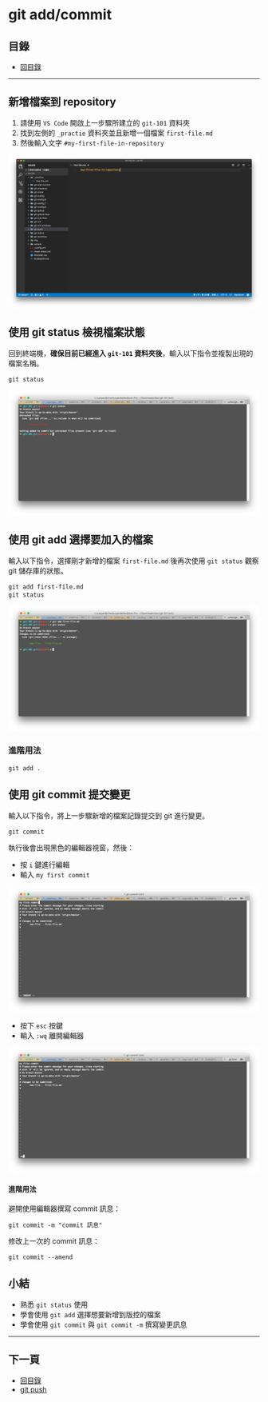 # git add/commit

## 目錄
- [回目錄](../SUMMARY.md)

***


## 新增檔案到 repository

1. 請使用 `VS Code` 開啟上一步驟所建立的 `git-101` 資料夾
2. 找到左側的 `_practie` 資料夾並且新增一個檔案 `first-file.md`
3. 然後輸入文字 `#my-first-file-in-repository`

![](../img/git-add-commit-5.png)

## 使用 git status 檢視檔案狀態

回到終端機，__確保目前已經進入 `git-101` 資料夾後__，輸入以下指令並複製出現的檔案名稱。

```
git status
```

![](../img/git-add-commit-1.png)

## 使用 git add 選擇要加入的檔案

輸入以下指令，選擇剛才新增的檔案 `first-file.md` 後再次使用 `git status` 觀察 git 儲存庫的狀態。

```
git add first-file.md
git status
```

![](../img/git-add-commit-2.png)

### 進階用法

```
git add .
```

## 使用 git commit 提交變更

輸入以下指令，將上一步驟新增的檔案記錄提交到 git 進行變更。

```
git commit
```

執行後會出現黑色的編輯器視窗，然後：

- 按 `i` 鍵進行編輯
- 輸入 `my first commit`

![](../img/git-add-commit-3.png)

- 按下 `esc` 按鍵
- 輸入 `:wq` 離開編輯器

![](../img/git-add-commit-4.png)



#### 進階用法

避開使用編輯器撰寫 commit 訊息：

```
git commit -m "commit 訊息"
```

修改上一次的 commit 訊息：

```
git commit --amend
```

## 小結
- 熟悉 `git status` 使用
- 學會使用 `git add` 選擇想要新增到版控的檔案
- 學會使用 `git commit` 與 `git commit -m` 撰寫變更訊息

***

## 下一頁
- [回目錄](../SUMMARY.md)
- [git push](../git-push/index.md)